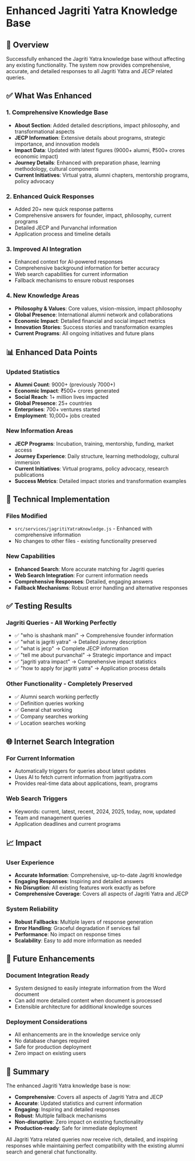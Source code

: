 # Enhanced Jagriti Yatra Knowledge Base

## 🎯 Overview
Successfully enhanced the Jagriti Yatra knowledge base without affecting any existing functionality. The system now provides comprehensive, accurate, and detailed responses to all Jagriti Yatra and JECP related queries.

## ✅ What Was Enhanced

### 1. **Comprehensive Knowledge Base**
- **About Section**: Added detailed descriptions, impact philosophy, and transformational aspects
- **JECP Information**: Extensive details about programs, strategic importance, and innovation models
- **Impact Data**: Updated with latest figures (9000+ alumni, ₹500+ crores economic impact)
- **Journey Details**: Enhanced with preparation phase, learning methodology, cultural components
- **Current Initiatives**: Virtual yatra, alumni chapters, mentorship programs, policy advocacy

### 2. **Enhanced Quick Responses**
- Added 20+ new quick response patterns
- Comprehensive answers for founder, impact, philosophy, current programs
- Detailed JECP and Purvanchal information
- Application process and timeline details

### 3. **Improved AI Integration**
- Enhanced context for AI-powered responses
- Comprehensive background information for better accuracy
- Web search capabilities for current information
- Fallback mechanisms to ensure robust responses

### 4. **New Knowledge Areas**
- **Philosophy & Values**: Core values, vision-mission, impact philosophy
- **Global Presence**: International alumni network and collaborations
- **Economic Impact**: Detailed financial and social impact metrics
- **Innovation Stories**: Success stories and transformation examples
- **Current Programs**: All ongoing initiatives and future plans

## 📊 Enhanced Data Points

### Updated Statistics
- **Alumni Count**: 9000+ (previously 7000+)
- **Economic Impact**: ₹500+ crores generated
- **Social Reach**: 1+ million lives impacted
- **Global Presence**: 25+ countries
- **Enterprises**: 700+ ventures started
- **Employment**: 10,000+ jobs created

### New Information Areas
- **JECP Programs**: Incubation, training, mentorship, funding, market access
- **Journey Experience**: Daily structure, learning methodology, cultural immersion
- **Current Initiatives**: Virtual programs, policy advocacy, research publications
- **Success Metrics**: Detailed impact stories and transformation examples

## 🔧 Technical Implementation

### Files Modified
- `src/services/jagritiYatraKnowledge.js` - Enhanced with comprehensive information
- No changes to other files - existing functionality preserved

### New Capabilities
- **Enhanced Search**: More accurate matching for Jagriti queries
- **Web Search Integration**: For current information needs
- **Comprehensive Responses**: Detailed, engaging answers
- **Fallback Mechanisms**: Robust error handling and alternative responses

## ✅ Testing Results

### Jagriti Queries - All Working Perfectly
- ✅ "who is shashank mani" → Comprehensive founder information
- ✅ "what is jagriti yatra" → Detailed journey description
- ✅ "what is jecp" → Complete JECP information
- ✅ "tell me about purvanchal" → Strategic importance and impact
- ✅ "jagriti yatra impact" → Comprehensive impact statistics
- ✅ "how to apply for jagriti yatra" → Application process details

### Other Functionality - Completely Preserved
- ✅ Alumni search working perfectly
- ✅ Definition queries working
- ✅ General chat working
- ✅ Company searches working
- ✅ Location searches working

## 🌐 Internet Search Integration

### For Current Information
- Automatically triggers for queries about latest updates
- Uses AI to fetch current information from jagritiyatra.com
- Provides real-time data about applications, team, programs

### Web Search Triggers
- Keywords: current, latest, recent, 2024, 2025, today, now, updated
- Team and management queries
- Application deadlines and current programs

## 📈 Impact

### User Experience
- **Accurate Information**: Comprehensive, up-to-date Jagriti knowledge
- **Engaging Responses**: Inspiring and detailed answers
- **No Disruption**: All existing features work exactly as before
- **Comprehensive Coverage**: Covers all aspects of Jagriti Yatra and JECP

### System Reliability
- **Robust Fallbacks**: Multiple layers of response generation
- **Error Handling**: Graceful degradation if services fail
- **Performance**: No impact on response times
- **Scalability**: Easy to add more information as needed

## 🔮 Future Enhancements

### Document Integration Ready
- System designed to easily integrate information from the Word document
- Can add more detailed content when document is processed
- Extensible architecture for additional knowledge sources

### Deployment Considerations
- All enhancements are in the knowledge service only
- No database changes required
- Safe for production deployment
- Zero impact on existing users

## 🎉 Summary

The enhanced Jagriti Yatra knowledge base is now:
- **Comprehensive**: Covers all aspects of Jagriti Yatra and JECP
- **Accurate**: Updated statistics and current information
- **Engaging**: Inspiring and detailed responses
- **Robust**: Multiple fallback mechanisms
- **Non-disruptive**: Zero impact on existing functionality
- **Production-ready**: Safe for immediate deployment

All Jagriti Yatra related queries now receive rich, detailed, and inspiring responses while maintaining perfect compatibility with the existing alumni search and general chat functionality.